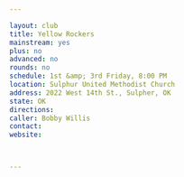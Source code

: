 ```yaml
---

layout: club
title: Yellow Rockers
mainstream: yes
plus: no
advanced: no
rounds: no
schedule: 1st &amp; 3rd Friday, 8:00 PM
location: Sulphur United Methodist Church
address: 2022 West 14th St., Sulpher, OK
state: OK
directions: 
caller: Bobby Willis
contact: 
website: 



---
```


